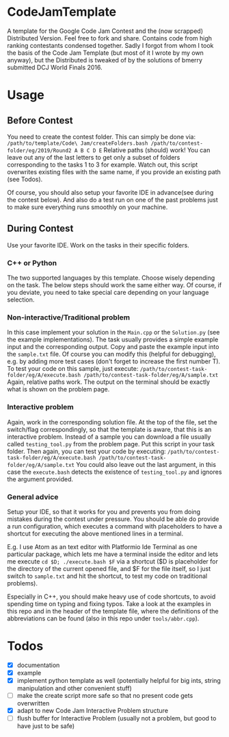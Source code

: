 # CodeJamTemplate
A template for the Google Code Jam Contest and the (now scrapped) Distributed Version. Feel free to fork and share.
Contains code from high ranking contestants condensed together. Sadly I forgot from whom I took the basis of the
Code Jam Template (but most of it I wrote by my own anyway), but the Distributed is tweaked of by the solutions of bmerry submitted DCJ World Finals 2016.

# Usage
## Before Contest
You need to create the contest folder. This can simply be done via:
`/path/to/template/Code\ Jam/createFolders.bash /path/to/contest-folder/eg/2019/Round2 A B C D E`
Relative paths (should) work! You can leave out any of the last letters to get only a subset of folders corresponding to the tasks 1 to 3 for example. Watch out, this script overwrites existing files with the same name, if you provide an existing path (see Todos).

Of course, you should also setup your favorite IDE in advance(see during the contest below). And also do a test run on one of the past problems just to make sure everything runs smoothly on your machine.

## During Contest
Use your favorite IDE. Work on the tasks in their specific folders.

### C++ or Python
The two supported languages by this template. Choose wisely depending on the task. The below steps should work the same either way. Of course, if you deviate, you need to take special care depending on your language selection.

### Non-interactive/Traditional problem
In this case implement your solution in the `Main.cpp` or the `Solution.py` (see the example implementations). The task usually provides a simple example input and the corresponding output. Copy and paste the example input into the `sample.txt` file. Of course you can modify this (helpful for debugging), e.g. by adding more test cases (don't forget to increase the first number T). To test your code on this sample, just execute:
`/path/to/contest-task-folder/eg/A/execute.bash /path/to/contest-task-folder/eg/A/sample.txt`
Again, relative paths work. The output on the terminal should be exactly what is shown on the problem page.

### Interactive problem
Again, work in the corresponding solution file. At the top of the file, set the switch/flag correspondingly, so that the template is aware, that this is an interactive problem. Instead of a sample you can download a file usually called `testing_tool.py` from the problem page. Put this script in your task folder. Then again, you can test your code by executing:
`/path/to/contest-task-folder/eg/A/execute.bash /path/to/contest-task-folder/eg/A/sample.txt`
You could also leave out the last argument, in this case the `execute.bash` detects the existence of `testing_tool.py` and ignores the argument provided.

### General advice
Setup your IDE, so that it works for you and prevents you from doing mistakes during the contest under pressure. You should be able do provide a run configuration, which executes a command with placeholders to have a shortcut for executing the above mentioned lines in a terminal.

E.g. I use Atom as an text editor with Platformio Ide Terminal as one particular package, which lets me have a terminal inside the editor and lets me execute `cd $D; ./execute.bash $F` via a shortcut ($D is placeholder for the directory of the current opened file, and $F for the file itself, so I just switch to `sample.txt` and hit the shortcut, to test my code on traditional problems).

Especially in C++, you should make heavy use of code shortcuts, to avoid spending time on typing and fixing typos. Take a look at the examples in this repo and in the header of the template file, where the definitions of the abbreviations can be found (also in this repo under `tools/abbr.cpp`).

# Todos
- [x] documentation
- [x] example
- [x] implement python template as well (potentially helpful for big ints, string manipulation and other convenient stuff)
- [ ] make the create script more safe so that no present code gets overwritten
- [x] adapt to new Code Jam Interactive Problem structure
- [ ] flush buffer for Interactive Problem (usually not a problem, but good to have just to be safe)
